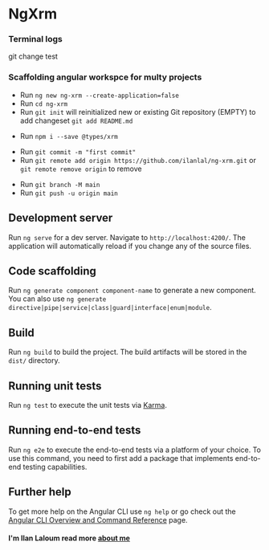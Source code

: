 # NgXrm

### Terminal logs

git change  test
### Scaffolding angular workspce for multy projects
* Run `ng new ng-xrm --create-application=false`
* Run `cd ng-xrm`
* Run `git init` will reinitialized new or existing Git repository (EMPTY) to add changeset `git add README.md`
+ Run `npm i --save @types/xrm`

* Run `git commit -m "first commit"`
* Run `git remote add origin https://github.com/ilanlal/ng-xrm.git` or `git remote remove origin` to remove
+ Run `git branch -M main`
+ Run `git push -u origin main`

## Development server

Run `ng serve` for a dev server. Navigate to `http://localhost:4200/`. The application will automatically reload if you change any of the source files.

## Code scaffolding

Run `ng generate component component-name` to generate a new component. You can also use `ng generate directive|pipe|service|class|guard|interface|enum|module`.

## Build

Run `ng build` to build the project. The build artifacts will be stored in the `dist/` directory.

## Running unit tests

Run `ng test` to execute the unit tests via [Karma](https://karma-runner.github.io).

## Running end-to-end tests

Run `ng e2e` to execute the end-to-end tests via a platform of your choice. To use this command, you need to first add a package that implements end-to-end testing capabilities.

## Further help

To get more help on the Angular CLI use `ng help` or go check out the [Angular CLI Overview and Command Reference](https://angular.io/cli) page.


#### I'm Ilan Laloum read more [about me](https://easyadm.com/about-me) 